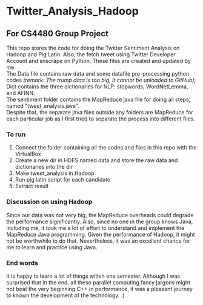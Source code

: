 # Twitter_Analysis_Hadoop
## For CS4480 Group Project
This repo stores the code for doing the Twitter Sentiment Analysis on Hadoop and Pig Latin. Also, the fetch tweet using Twitter Developer Account and snscrape on Python. These files are created and updated by me. <br>
The Data file contains raw data and some datafile pre-processing python codes *(remark: The trump data is too big, it cannot be uploaded to GitHub)*; Dict contains the three dictionaries for NLP: stopwords, WordNetLemma, and AFINN. <br>
The sentiment folder contains the MapReduce java file for doing all steps, named "tweet_analysis.java". <br>
Despite that, the separate java files outside any folders are MapReduce for each particular job as I first tried to separate the process into different files. <br>

### To run
<ol>
  <li>Connect the folder containing all the codes and files in this repo with the VirtualBox</li>
  <li>Create a new dir in HDFS named data and store the raw data and dictionaries into the dir</li>
  <li>Make tweet_analysis in Hadoop</li>
  <li>Run pig latin script for each candidate</li>
  <li>Extract result</li>
</ol>

### Discussion on using Hadoop
Since our data was not very big, the MapReduce overheads could degrade the performance significantly. Also, since no one in the group knows Java, including me, it took me a lot of effort to understand and implement the MapReduce Java programming. Given the performance of Hadoop, it might not be worthwhile to do that. Nevertheless, it was an excellent chance for me to learn and practice using Java.<br> 

### End words
It is happy to learn a lot of things within one semester. Although I was surprised that in the end, all these parallel computing fancy jargons might not beat the very beginning C++ in performance, it was a pleasant journey to known the development of the technology. :)
